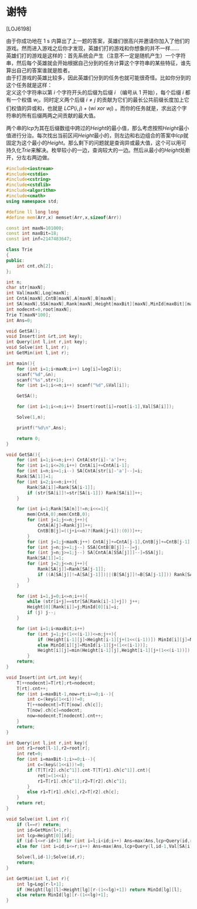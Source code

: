 # 谢特
[LOJ6198]

由于你成功地在 $\text{1 s}$ 内算出了上一题的答案，英雄们很高兴并邀请你加入了他们的游戏。然而进入游戏之后你才发现，英雄们打的游戏和你想象的并不一样……  
英雄们打的游戏是这样的：首先系统会产生（注意不一定是随机产生）一个字符串，然后每个英雄就会开始根据自己分到的任务计算这个字符串的某些特征，谁先算出自己的答案谁就是胜者。  
由于打游戏的英雄比较多，因此英雄们分到的任务也就可能很奇怪。比如你分到的这个任务就是这样：  
定义这个字符串以第 $i$ 个字符开头的后缀为后缀 $i$ （编号从 $1$ 开始），每个后缀 $i$ 都有一个权值 $w _ i$​​ ，同时定义两个后缀 $i\ne j$ 的贡献为它们的最长公共前缀长度加上它们权值的异或和，也就是 $LCP(i,j)+(wi\ xor\ wj)$ 。而你的任务就是，求出这个字符串的所有后缀两两之间贡献的最大值。

两个串的$lcp$为其在后缀数组中跨过的$Height$的最小值，那么考虑按照$Height$最小值进行分治。每次找出当前区间$Height$最小的，则左边和右边组合的答案中$lcp$就固定为这个最小的$Height$。那么剩下的问题就是查询异或最大值，这个可以用可持久化$Trie$来解决。枚举较小的一边，查询较大的一边。然后从最小的$Height$处断开，分左右两边做。

```cpp
#include<iostream>
#include<cstdio>
#include<cstring>
#include<cstdlib>
#include<algorithm>
#include<cmath>
using namespace std;

#define ll long long
#define mem(Arr,x) memset(Arr,x,sizeof(Arr))

const int maxN=101000;
const int maxBit=18;
const int inf=2147483647;

class Trie
{
public:
	int cnt,ch[2];
};

int n;
char str[maxN];
int Val[maxN],Log[maxN];
int CntA[maxN],CntB[maxN],A[maxN],B[maxN];
int SA[maxN],SSA[maxN],Rank[maxN],Height[maxBit][maxN],MinId[maxBit][maxN];
int nodecnt=0,root[maxN];
Trie T[maxN*100];
int Ans=0;

void GetSA();
void Insert(int &rt,int key);
int Query(int l,int r,int key);
void Solve(int l,int r);
int GetMin(int l,int r);

int main(){
	for (int i=1;i<maxN;i++) Log[i]=log2(i);
	scanf("%d",&n);
	scanf("%s",str+1);
	for (int i=1;i<=n;i++) scanf("%d",&Val[i]);

	GetSA();

	for (int i=1;i<=n;i++) Insert(root[i]=root[i-1],Val[SA[i]]);

	Solve(1,n);

	printf("%d\n",Ans);

	return 0;
}

void GetSA(){
	for (int i=1;i<=n;i++) CntA[str[i]-'a']++;
	for (int i=1;i<=26;i++) CntA[i]+=CntA[i-1];
	for (int i=n;i>=1;i--) SA[CntA[str[i]-'a']--]=i;
	Rank[SA[1]]=1;
	for (int i=2;i<=n;i++){
		Rank[SA[i]]=Rank[SA[i-1]];
		if (str[SA[i]]!=str[SA[i-1]]) Rank[SA[i]]++;
	}

	for (int i=1;Rank[SA[n]]!=n;i<<=1){
		mem(CntA,0);mem(CntB,0);
		for (int j=1;j<=n;j++){
			CntA[A[j]=Rank[j]]++;
			CntB[B[j]=((j+i<=n)?(Rank[j+i]):(0))]++;
		}
		for (int j=1;j<maxN;j++) CntA[j]+=CntA[j-1],CntB[j]+=CntB[j-1];
		for (int j=n;j>=1;j--) SSA[CntB[B[j]]--]=j;
		for (int j=n;j>=1;j--) SA[CntA[A[SSA[j]]]--]=SSA[j];
		Rank[SA[1]]=1;
		for (int j=2;j<=n;j++){
			Rank[SA[j]]=Rank[SA[j-1]];
			if ((A[SA[j]]!=A[SA[j-1]])||(B[SA[j]]!=B[SA[j-1]])) Rank[SA[j]]++;
		}
	}

	for (int i=1,j=0;i<=n;i++){
		while (str[i+j]==str[SA[Rank[i]-1]+j]) j++;
		Height[0][Rank[i]]=j;MinId[0][i]=i;
		if (j) j--;
	}

	for (int i=1;i<maxBit;i++)
		for (int j=1;j+(1<<(i-1))<=n;j++){
			if (Height[i-1][j]<Height[i-1][j+(1<<(i-1))]) MinId[i][j]=MinId[i-1][j];
			else MinId[i][j]=MinId[i-1][j+(1<<(i-1))];
			Height[i][j]=min(Height[i-1][j],Height[i-1][j+(1<<(i-1))]);
		}
	return;
}

void Insert(int &rt,int key){
	T[++nodecnt]=T[rt];rt=nodecnt;
	T[rt].cnt++;
	for (int i=maxBit-1,now=rt;i>=0;i--){
		int c=(key&(1<<i))!=0;
		T[++nodecnt]=T[T[now].ch[c]];
		T[now].ch[c]=nodecnt;
		now=nodecnt;T[nodecnt].cnt++;
	}
	return;
}

int Query(int l,int r,int key){
	int r1=root[l-1],r2=root[r];
	int ret=0;
	for (int i=maxBit-1;i>=0;i--){
		int c=(key&(1<<i))!=0;
		if (T[T[r2].ch[c^1]].cnt-T[T[r1].ch[c^1]].cnt){
			ret|=(1<<i);
			r1=T[r1].ch[c^1];r2=T[r2].ch[c^1];
		}
		else r1=T[r1].ch[c],r2=T[r2].ch[c];
	}
	return ret;
}

void Solve(int l,int r){
	if (l==r) return;
	int id=GetMin(l+1,r);
	int lcp=Height[0][id];
	if (id-l<=r-id+1) for (int i=l;i<id;i++) Ans=max(Ans,lcp+Query(id,r,Val[SA[i]]));
	else for (int i=id;i<=r;i++) Ans=max(Ans,lcp+Query(l,id-1,Val[SA[i]]));

	Solve(l,id-1);Solve(id,r);
	return;
}

int GetMin(int l,int r){
	int lg=Log[r-l+1];
	if (Height[lg][l]<Height[lg][r-(1<<lg)+1]) return MinId[lg][l];
	else return MinId[lg][r-(1<<lg)+1];
}
```